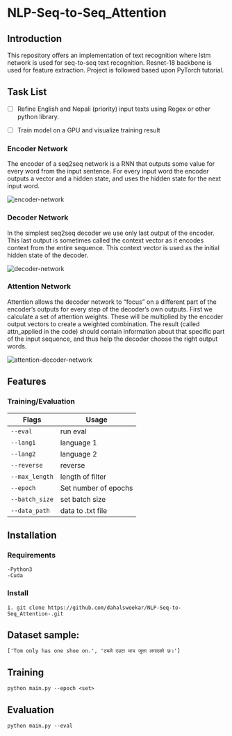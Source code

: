 # NLP-Seq-to-Seq_Attention

## Introduction
This repository offers an implementation of text recognition where lstm network is used for seq-to-seq text recognition. Resnet-18 backbone is used for feature extraction.
Project is followed based upon PyTorch tutorial.

## Task List
  - [ ] Refine English and Nepali (priority) input texts using Regex or other python library.
  - [ ] Train model on a GPU and visualize training result


### Encoder Network
The encoder of a seq2seq network is a RNN that outputs some value for every word from the input sentence. For every input word the encoder outputs a vector and a hidden state, and uses the hidden state for the next input word.

![encoder-network](https://github.com/dahalsweekar/NLP-Seq-to-Seq_Attention-/assets/99968233/3b9b52f8-006c-48d2-aa73-5c1270da2fd9)
### Decoder Network
In the simplest seq2seq decoder we use only last output of the encoder. This last output is sometimes called the context vector as it encodes context from the entire sequence. This context vector is used as the initial hidden state of the decoder.

![decoder-network](https://github.com/dahalsweekar/NLP-Seq-to-Seq_Attention-/assets/99968233/bac5d1a7-c5b6-4d86-88b8-761827f8c4ed)
### Attention Network
Attention allows the decoder network to “focus” on a different part of the encoder’s outputs for every step of the decoder’s own outputs. First we calculate a set of attention weights. These will be multiplied by the encoder output vectors to create a weighted combination. The result (called attn_applied in the code) should contain information about that specific part of the input sequence, and thus help the decoder choose the right output words.

![attention-decoder-network](https://github.com/dahalsweekar/NLP-Seq-to-Seq_Attention-/assets/99968233/4a20b502-c97a-475d-b60d-b025b14de738)

## Features

  ### Training/Evaluation

| Flags  | Usage |
| ------------- | ------------- |
| ```--eval``` | run eval | 
| ```--lang1```  | language 1	|                                                                   
| ```--lang2```  | language 2 |
| ```--reverse```  | reverse  | 
| ```--max_length```  | length of filter | 
| ```--epoch```  | Set number of epochs  |
| ```--batch_size```  | set batch size  |
| ```--data_path```  | data to .txt file  |

## Installation
  ### Requirements
    -Python3
    -Cuda

  ### Install
    1. git clone https://github.com/dahalsweekar/NLP-Seq-to-Seq_Attention-.git

## Dataset sample:
```
['Tom only has one shoe on.', 'टमले एउटा मात्र जुत्ता लगाएको छ।']
```
## Training 
 ```
 python main.py --epoch <set>
 ```

## Evaluation

 ```
 python main.py --eval
 ```

